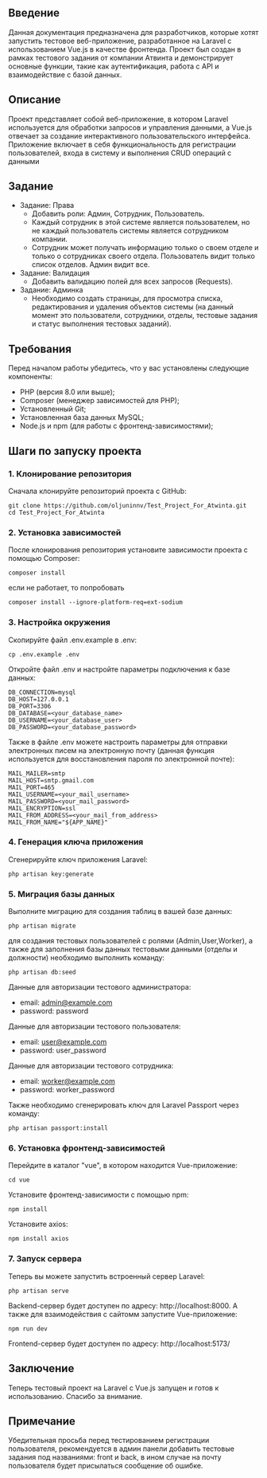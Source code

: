 ## Введение

Данная документация предназначена для разработчиков, которые хотят запустить тестовое веб-приложение, разработанное на Laravel с использованием Vue.js в качестве фронтенда. Проект был создан в рамках тестового задания от компании Атвинта и демонстрирует основные функции, такие как аутентификация, работа с API и взаимодействие с базой данных.

## Описание

Проект представляет собой веб-приложение, в котором Laravel используется для обработки запросов и управления данными, а Vue.js отвечает за создание интерактивного пользовательского интерфейса. Приложение включает в себя функциональность для регистрации пользователей, входа в систему и выполнения CRUD операций с данными

## Задание
 - Задание: Права
     - Добавить роли: Админ, Сотрудник, Пользователь.
     - Каждый сотрудник в этой системе является пользователем, но не каждый пользователь системы является сотрудником компании.
     - Сотрудник может получать информацию только о своем отделе и только о сотрудниках своего отдела. Пользователь видит только список отделов. Админ видит все.
- Задание: Валидация
     - Добавить валидацию полей для всех запросов (Requests).
- Задание: Админка
     - Необходимо создать страницы, для просмотра списка, редактирования и удаления объектов системы (на данный момент это пользователи, сотрудники, отделы, тестовые задания и статус выполнения тестовых заданий).

## Требования

Перед началом работы убедитесь, что у вас установлены следующие компоненты:
- PHP (версия 8.0 или выше);
- Composer (менеджер зависимостей для PHP);
- Установленный Git;
- Установленная база данных MySQL;
- Node.js и npm (для работы с фронтенд-зависимостями);

## Шаги по запуску проекта

### 1. Клонирование репозитория

Сначала клонируйте репозиторий проекта с GitHub:
```
git clone https://github.com/oljuninnv/Test_Project_For_Atwinta.git
cd Test_Project_For_Atwinta
```

### 2. Установка зависимостей
После клонирования репозитория установите зависимости проекта с помощью Composer:
```
composer install
```
если не работает, то попробовать
```
composer install --ignore-platform-req=ext-sodium
```

### 3. Настройка окружения
Скопируйте файл .env.example в .env:
```
cp .env.example .env
```
Откройте файл .env и настройте параметры подключения к базе данных:
```
DB_CONNECTION=mysql
DB_HOST=127.0.0.1
DB_PORT=3306
DB_DATABASE=<your_database_name>
DB_USERNAME=<your_database_user>
DB_PASSWORD=<your_database_password>
```
Также в файле .env можете настроить параметры для отправки электронных писем на электронную почту (данная функция используется для восстановления пароля по электронной почте):
```
MAIL_MAILER=smtp
MAIL_HOST=smtp.gmail.com
MAIL_PORT=465
MAIL_USERNAME=<your_mail_username>
MAIL_PASSWORD=<your_mail_password>
MAIL_ENCRYPTION=ssl
MAIL_FROM_ADDRESS=<your_mail_from_address>
MAIL_FROM_NAME="${APP_NAME}"
```

### 4. Генерация ключа приложения
Сгенерируйте ключ приложения Laravel:
```
php artisan key:generate
```

### 5. Миграция базы данных
Выполните миграцию для создания таблиц в вашей базе данных:
```
php artisan migrate
```
для создания тестовых пользователей с ролями (Admin,User,Worker), а также для заполнения базы данных тестовыми данными (отделы и должности) необходимо выполнить команду:
```
php artisan db:seed
```
Данные для авторизации тестового администратора:
- email: admin@example.com
- password: password

Данные для авторизации тестового пользователя:
- email: user@example.com
- password: user_password

Данные для авторизации тестового сотрудника:
- email: worker@example.com
- password: worker_password

Также необходимо сгенерировать ключ для Laravel Passport через команду:
```
php artisan passport:install
```

### 6. Установка фронтенд-зависимостей
Перейдите в каталог "vue", в котором находится Vue-приложение:
```
cd vue
```
Установите фронтенд-зависимости с помощью npm:
```
npm install
```
Установите axios:
```
npm install axios
```
### 7. Запуск сервера
Теперь вы можете запустить встроенный сервер Laravel:
```
php artisan serve
```
Backend-сервер будет доступен по адресу: http://localhost:8000.
А также для взаимодействия с сайтомм запустите Vue-приложение:
```
npm run dev
```
Frontend-сервер будет доступен по адресу: http://localhost:5173/
## Заключение
Теперь тестовый проект на Laravel с Vue.js запущен и готов к использованию. Спасибо за внимание.

## Примечание
Убедительная просьба перед тестированием регистрации пользователя, рекомендуется в админ панели добавить тестовые задания под названиями: front и back, в ином случае на почту пользователя будет присылаться сообщение об ошибке.